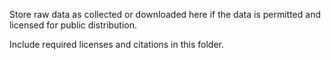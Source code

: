 Store raw data as collected or downloaded here if the data is permitted and licensed for public distribution.

Include required licenses and citations in this folder.